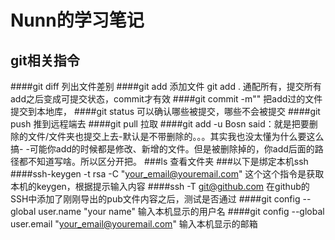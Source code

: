 Nunn的学习笔记
=====================================================================
git相关指令
---------------------------------------------------------------------
####git diff
列出文件差别
####git add
添加文件     git add . 通配所有，提交所有    add之后变成可提交状态，commit才有效
####git commit -m""
把add过的文件提交到本地库，
####git status
可以确认哪些被提交，哪些不会被提交
####git push
推到远程端去
####git pull
拉取
####git add -u
Bosn said：就是把要删除的文件/文件夹也提交上去-默认是不带删除的。。。其实我也没太懂为什么要这么搞- -可能你add的时候都是修改、新增的文件。但是被删除掉的，你add后面的路径都不知道写啥。所以区分开把。
###ls
查看文件夹
###以下是绑定本机ssh
####ssh-keygen -t rsa -C "your_email@youremail.com"
这个这个指令是获取本机的keygen，根据提示输入内容
####ssh -T git@github.com
在github的SSH中添加了刚刚导出的pub文件内容之后，测试是否通过
####git config --global user.name "your name"
输入本机显示的用户名
####git config --global user.email "your_email@youremail.com"
输入本机显示的邮箱
